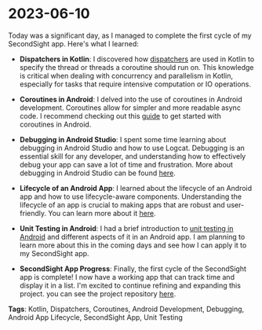 # 2023-06-10

Today was a significant day, as I managed to complete the first cycle of my SecondSight app. Here's what I learned:

- **Dispatchers in Kotlin**: I discovered how [dispatchers](https://kotlinlang.org/docs/coroutine-context-and-dispatchers.html) are used in Kotlin to specify the thread or threads a coroutine should run on. This knowledge is critical when dealing with concurrency and parallelism in Kotlin, especially for tasks that require intensive computation or IO operations.

- **Coroutines in Android**: I delved into the use of coroutines in Android development. Coroutines allow for simpler and more readable async code. I recommend checking out this [guide](https://developer.android.com/topic/libraries/architecture/coroutines) to get started with coroutines in Android.

- **Debugging in Android Studio**: I spent some time learning about debugging in Android Studio and how to use Logcat. Debugging is an essential skill for any developer, and understanding how to effectively debug your app can save a lot of time and frustration. More about debugging in Android Studio can be found [here](https://developer.android.com/studio/debug).

- **Lifecycle of an Android App**: I learned about the lifecycle of an Android app and how to use lifecycle-aware components. Understanding the lifecycle of an app is crucial to making apps that are robust and user-friendly. You can learn more about it [here](https://developer.android.com/topic/libraries/architecture/lifecycle).

- **Unit Testing in Android**: I had a brief introduction to
 [unit testing in Android](https://developer.android.com/training/testing/unit-testing) and different aspects of it in an Android app. I am planning to learn more about this in the coming days and see how I can apply it to my SecondSight app.

- **SecondSight App Progress**: Finally, the first cycle of the SecondSight app is complete! I now have a working app that can track time and display it in a list. I'm excited to continue refining and expanding this project. you can see the project repository [here](https://github.com/MjMoshiri/SecondSight).


**Tags**: Kotlin, Dispatchers, Coroutines, Android Development, Debugging, Android App Lifecycle, SecondSight App, Unit Testing
